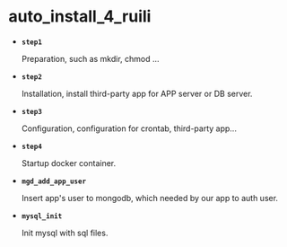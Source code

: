 # auto_install_4_ruili

* **`step1`**

  Preparation, such as mkdir, chmod ...

* **`step2`**

  Installation, install third-party app for APP server or DB server.

* **`step3`**

  Configuration, configuration for crontab, third-party app...

* **`step4`**

  Startup docker container.
  
* **`mgd_add_app_user`**

  Insert app's user to mongodb, which needed by our app to auth user.
  
* **`mysql_init`**

  Init mysql with sql files.

  
